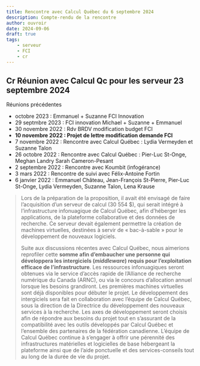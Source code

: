 ```yaml
---
title: Rencontre avec Calcul Québec du 6 septembre 2024
description: Compte-rendu de la rencontre
author: ouvroir
date: 2024-09-06
draft: true
tags: 
    - serveur
    - FCI
    - cr
---
```


## Cr Réunion avec Calcul Qc pour les serveur 23 septembre 2024

Réunions précédentes

- octobre 2023 : Emmanuel + Suzanne FCI Innovation
- 29 septmbre 2023 : FCI innovation Michael + Suzanne + Emmanuel
- 30 novembre 2022 : Rdv BRDV modification budget FCI
- **10 novembre 2022 : Projet de lettre modification demande FCI**
- 7 novembre 2022 : Rencontre avec Calcul Québec : Lydia Vermeyden et Suzanne Talon
- 26 octobre 2022 : Rencontre avec Calcul Québec : Pier-Luc St-Onge, Meghan Landry
  Sarah Cameron-Pesant
- 2 septembre 2022 : Rencontre avec Koumbit (infogérance)
- 3 mars 2022 : Rencontre de suivi avec Félix-Antoine Fortin
- 6 janvier 2022 : Emmanuel Château, Jean-François St-Pierre, Pier-Luc St-Onge, Lydia Vermeyden, Suzanne Talon, Lena Krause

> Lors de la préparation de la proposition, il avait été envisagé de faire l’acquisition d’un serveur de calcul (30 554 $), qui serait intégré à l’infrastructure infonuagique de Calcul Québec, afin d’héberger les applications, de la plateforme collaborative et des données de recherche. Ce serveur devait également permettre la création de machines virtuelles, destinées à servir de « bac-à-sable » pour le développement de nouveaux logiciels.
>
> Suite aux discussions récentes avec Calcul Québec, nous aimerions reprofiler cette **somme afin d’embaucher une personne qui développera les intergiciels (*middleware*) requis pour l’exploitation efficace de l’infrastructure**. Les ressources infonuagiques seront obtenues via le service d’accès rapide de l’Alliance de recherche numérique du Canada (ARNC), ou via le concours d’allocation annuel lorsque les besoins grandiront. Les premières machines virtuelles sont déjà disponibles pour débuter le projet. Le développement des intergiciels sera fait en collaboration avec l’équipe de Calcul Québec, sous la direction de la Directrice du développement des nouveaux services à la recherche. Les axes de développement seront choisis afin de répondre aux besoins du projet tout en s’assurant de la compatibilité avec les outils développés par Calcul Québec et l’ensemble des partenaires de la fédération canadienne. L’équipe de Calcul Québec continue à s’engager à offrir une pérennité des infrastructures matérielles et logicielles de base hébergeant la plateforme ainsi que de l’aide ponctuelle et des services-conseils tout au long de la durée de vie du projet. 

 
